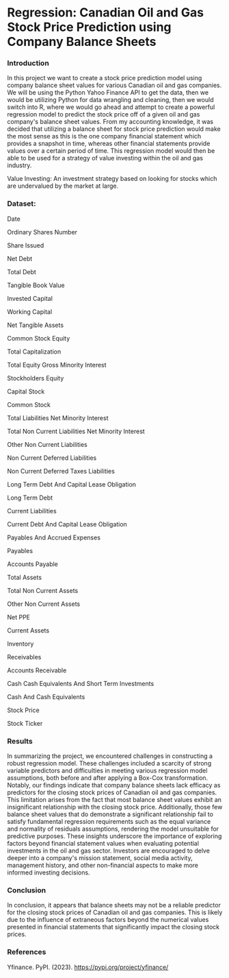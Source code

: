 # Regression: Canadian Oil and Gas Stock Price Prediction using Company Balance Sheets

### Introduction

In this project we want to create a stock price prediction model using company balance sheet values for various Canadian oil and gas companies. We will be using the Python Yahoo Finance API to get the data, then we would be utilizing Python for data wrangling and cleaning, then we would switch into R, where we would go ahead and attempt to create a powerful regression model to predict the stock price off of a given oil and gas company's balance sheet values. From my accounting knowledge, it was decided that utilizing a balance sheet for stock price prediction would make the most sense as this is the one company financial statement which provides a snapshot in time, whereas other financial statements provide values over a certain period of time. This regression model would then be able to be used for a strategy of value investing within the oil and gas industry.

Value Investing: An investment strategy based on looking for stocks which are undervalued by the market at large.

### Dataset:

Date

Ordinary Shares Number

Share Issued

Net Debt

Total Debt

Tangible Book Value

Invested Capital

Working Capital

Net Tangible Assets

Common Stock Equity

Total Capitalization

Total Equity Gross Minority Interest

Stockholders Equity

Capital Stock

Common Stock

Total Liabilities Net Minority Interest

Total Non Current Liabilities Net Minority Interest

Other Non Current Liabilities

Non Current Deferred Liabilities

Non Current Deferred Taxes Liabilities

Long Term Debt And Capital Lease Obligation

Long Term Debt

Current Liabilities

Current Debt And Capital Lease Obligation

Payables And Accrued Expenses

Payables

Accounts Payable

Total Assets

Total Non Current Assets

Other Non Current Assets

Net PPE

Current Assets

Inventory

Receivables

Accounts Receivable

Cash Cash Equivalents And Short Term Investments

Cash And Cash Equivalents

Stock Price

Stock Ticker

### Results

In summarizing the project, we encountered challenges in constructing a robust regression model. These challenges included a scarcity of strong variable predictors and difficulties in meeting various regression model assumptions, both before and after applying a Box-Cox transformation. Notably, our findings indicate that company balance sheets lack efficacy as predictors for the closing stock prices of Canadian oil and gas companies. This limitation arises from the fact that most balance sheet values exhibit an insignificant relationship with the closing stock price. Additionally, those few balance sheet values that do demonstrate a significant relationship fail to satisfy fundamental regression requirements such as the equal variance and normality of residuals assumptions, rendering the model unsuitable for predictive purposes. These insights underscore the importance of exploring factors beyond financial statement values when evaluating potential investments in the oil and gas sector. Investors are encouraged to delve deeper into a company's mission statement, social media activity, management history, and other non-financial aspects to make more informed investing decisions.

### Conclusion

In conclusion, it appears that balance sheets may not be a reliable predictor for the closing stock prices of Canadian oil and gas companies. This is likely due to the influence of extraneous factors beyond the numerical values presented in financial statements that significantly impact the closing stock prices.

### References

Yfinance. PyPI. (2023). https://pypi.org/project/yfinance/
